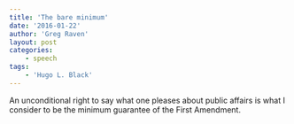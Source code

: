 ```yaml
---
title: 'The bare minimum'
date: '2016-01-22'
author: 'Greg Raven'
layout: post
categories:
    - speech
tags:
    - 'Hugo L. Black'
---
```


An unconditional right to say what one pleases about public affairs is what I consider to be the minimum guarantee of the First Amendment.